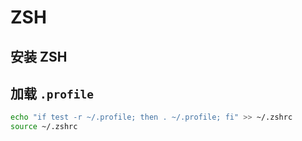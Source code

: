 # ZSH

## 安装 ZSH

## 加载 `.profile`

```bash
echo "if test -r ~/.profile; then . ~/.profile; fi" >> ~/.zshrc
source ~/.zshrc
```
